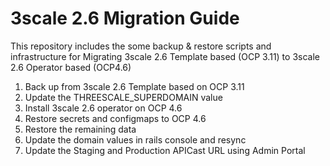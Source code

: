 # 3scale 2.6 Migration Guide 

This repository includes the some backup & restore scripts and infrastructure for Migrating 3scale 2.6 Template based (OCP 3.11) to 3scale 2.6 Operator based (OCP4.6)

1. Back up from 3scale 2.6 Template based on OCP 3.11
2. Update the THREESCALE_SUPERDOMAIN value
3. Install 3scale 2.6 operator on OCP 4.6
4. Restore secrets and configmaps to OCP 4.6
5. Restore the remaining data
6. Update the domain values in rails console and resync
7. Update the Staging and Production APICast URL using Admin Portal

<!--
* [Introduction](#introduction)
* [Deploy on RHPDS](#deploy-on-rhpds)
* [Demo Guide](#demo-guide)

## Introduction

There are 4 modules in this demo:

![](images/modules.png)

## Deploy on RHPDS

Provision your OpenShift environment via the service catalog under **Workshops &rarr; OpenShift 4.4 Workshop**.

## Automated Deploy on OpenShift
You can use the `provision.sh` script provided to deploy the entire demo:

  ```
  ./provision.sh deploy
  ```
You will need to provide the following when provisioning:

* OpenShift Wildcard Domain
* Registry Service Account Username
* Registry Service Account Password

4 OpenShift projects will be created:

* 3scale-project : contains 3scale application
* fuse-online : contains fuse online application
* amq-online : contains amq online application
* demo-project : contains microservices applications

## Demo Parameters

* Take note of these credentials below:

  * PostgreSQL: `demouser/demo123`
  * 3scale: `admin/demo123`
-->